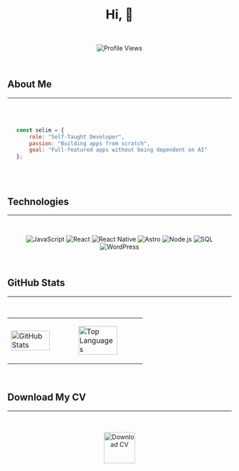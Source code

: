 <style>
.index-page img {
  aspect-ratio: auto !important;
}

/* GitHub stats büyütme */
.index-page img[src*="github-readme-stats"] {
  width: 80% !important;
  max-width: 600px !important;
  /* height: auto !important; */
}

/* Mobil responsive */
@media (max-width: 768px) {
  .index-page img[src*="github-readme-stats"] {
    width: 100% !important;
    max-width: 450px !important;
  }
  
  .index-page table {
    width: 100% !important;
  }
  
  .index-page td {
    display: block !important;
    width: 100% !important;
    text-align: center !important;
  }
}

@media (max-width: 480px) {
  .index-page img[src*="github-readme-stats"] {
    width: 100% !important;
    max-width: 350px !important;
  }
}

/* Kod bloğunu ortalama ama içeriği sola yaslama */
.index-page pre {
  display: block !important;
  margin: 0 auto !important;
  max-width: 600px !important;
  padding: 20px !important;
  text-align: left !important;
  border-radius: 8px !important;
}

/* CV Button Styles */
.cv-download-link {
  display: inline-block;
  margin-block: 1rem;
  transition: transform 0.2s ease;
}

.cv-download-link:hover {
  transform: scale(1.05);
}

.cv-download-link img {
  height: 70px !important;
}
</style>

<div class="index-page">

<div align="center">

# Hi, 👋
<br>

![Profile Views](https://komarev.com/ghpvc/?username=developerxpe&label=Profile%20Views&color=0e75b6&style=for-the-badge)

<br>

</div>



## About Me
---
<br>
<div align="center">

```javascript
const selim = {
    role: "Self-Taught Developer",
    passion: "Building apps from scratch",
    goal: "Full-featured apps without being dependent on AI"
};
```

</div>

<br>

## Technologies
---
<br>
<div align="center">

![JavaScript](https://img.shields.io/badge/JavaScript-F7DF1E?style=for-the-badge&logo=javascript&logoColor=black)
![React](https://img.shields.io/badge/React-20232A?style=for-the-badge&logo=react&logoColor=61DAFB)
![React Native](https://img.shields.io/badge/React_Native-20232A?style=for-the-badge&logo=react&logoColor=61DAFB)
![Astro](https://img.shields.io/badge/Astro-BC52EE?style=for-the-badge&logo=astro&logoColor=white)
![Node.js](https://img.shields.io/badge/Node.js-43853D?style=for-the-badge&logo=node-dot-js&logoColor=white)
![SQL](https://img.shields.io/badge/SQL-316192?style=for-the-badge&logo=postgresql&logoColor=white)
![WordPress](https://img.shields.io/badge/WordPress-21759B?style=for-the-badge&logo=wordpress&logoColor=white)

</div>

<br>

## GitHub Stats
---
<br>
<div align="center">

<table>
<tr>
<td width="50%">

![GitHub Stats](https://github-readme-stats.vercel.app/api?username=developerxpe&show_icons=true&theme=tokyonight&hide_border=true)

</td>
<td width="50%">

![Top Languages](https://github-readme-stats.vercel.app/api/top-langs/?username=developerxpe&layout=compact&theme=tokyonight&hide_border=true)

</td>
</tr>
</table>

</div>

<br>

## Download My CV
---
<br>
<div align="center">

<a href="/selim_en_resume_public.pdf" download="selim_en_resume_public.pdf" class="cv-download-link">
  <img src="https://img.shields.io/badge/📄_Download_CV-4285F4?style=for-the-badge&logo=adobeacrobatreader&logoColor=white" alt="Download CV">
</a>

</div>

</div>